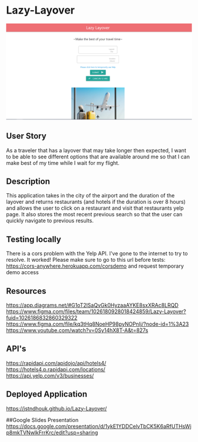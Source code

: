 # Lazy-Layover
![alt text](./assets/images/desktop.PNG)
## User Story
As a traveler that has a layover that may take longer then expected, I want to be able to see different options that are available around me so that I can make best of my time while I wait for my flight.

## Description
This application takes in the city of the airport and the duration of the layover and returns restaurants (and hotels if the duration is over 8 hours) and allows the user to click on a restaurant and visit that restaurants yelp page.  It also stores the most recent previous search so that the user can quickly navigate to previous results.

## Testing locally
There is a cors problem with the Yelp API. I've gone to the internet to try to resolve. It worked!
Please make sure to go to this url before tests: https://cors-anywhere.herokuapp.com/corsdemo
and request temporary demo access


## Resources
https://app.diagrams.net/#G1oT2lSaQvGk0HyzaaAYKE8sxXRAc8LRQD
https://www.figma.com/files/team/1026180928018424859/Lazy-Layover?fuid=1026186832860329322
https://www.figma.com/file/kq3tHq8NoeHP98pyNOPnIj/?node-id=1%3A23
https://www.youtube.com/watch?v=0Sy14hX8T-A&t=827s

## API's
https://rapidapi.com/apidojo/api/hotels4/
https://hotels4.p.rapidapi.com/locations/
https://api.yelp.com/v3/businesses/

## Deployed Application
https://jstndhouk.github.io/Lazy-Layover/

##Google Slides Presentation
https://docs.google.com/presentation/d/1ykE1YDDCelvTbCK5K6aRfUTHsWjp8mkTVNwlkFrrKrc/edit?usp=sharing
